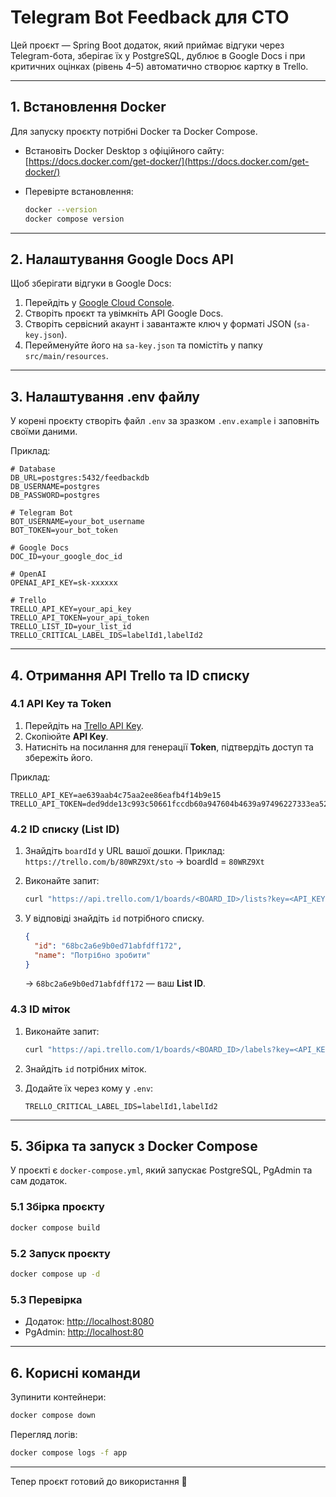 # Telegram Bot Feedback для СТО

Цей проєкт — Spring Boot додаток, який приймає відгуки через Telegram-бота, зберігає їх у PostgreSQL, дублює в Google Docs і при критичних оцінках (рівень 4–5) автоматично створює картку в Trello.

---

## 1. Встановлення Docker

Для запуску проєкту потрібні Docker та Docker Compose.

* Встановіть Docker Desktop з офіційного сайту: [https://docs.docker.com/get-docker/](https://docs.docker.com/get-docker/)
* Перевірте встановлення:

  ```bash
  docker --version
  docker compose version
  ```

---

## 2. Налаштування Google Docs API

Щоб зберігати відгуки в Google Docs:

1. Перейдіть у [Google Cloud Console](https://console.cloud.google.com/).
2. Створіть проєкт та увімкніть API Google Docs.
3. Створіть сервісний акаунт і завантажте ключ у форматі JSON (`sa-key.json`).
4. Перейменуйте його на `sa-key.json` та помістіть у папку `src/main/resources`.

---

## 3. Налаштування .env файлу

У корені проєкту створіть файл `.env` за зразком `.env.example` і заповніть своїми даними.

Приклад:

```env
# Database
DB_URL=postgres:5432/feedbackdb
DB_USERNAME=postgres
DB_PASSWORD=postgres

# Telegram Bot
BOT_USERNAME=your_bot_username
BOT_TOKEN=your_bot_token

# Google Docs
DOC_ID=your_google_doc_id

# OpenAI
OPENAI_API_KEY=sk-xxxxxx

# Trello
TRELLO_API_KEY=your_api_key
TRELLO_API_TOKEN=your_api_token
TRELLO_LIST_ID=your_list_id
TRELLO_CRITICAL_LABEL_IDS=labelId1,labelId2
```

---

## 4. Отримання API Trello та ID списку

### 4.1 API Key та Token

1. Перейдіть на [Trello API Key](https://trello.com/app-key).
2. Скопіюйте **API Key**.
3. Натисніть на посилання для генерації **Token**, підтвердіть доступ та збережіть його.

Приклад:

```env
TRELLO_API_KEY=ae639aab4c75aa2ee86eafb4f14b9e15
TRELLO_API_TOKEN=ded9dde13c993c50661fccdb60a947604b4639a97496227333ea528ed2c83930
```

### 4.2 ID списку (List ID)

1. Знайдіть `boardId` у URL вашої дошки.
   Приклад: `https://trello.com/b/80WRZ9Xt/sto` → boardId = `80WRZ9Xt`

2. Виконайте запит:

   ```bash
   curl "https://api.trello.com/1/boards/<BOARD_ID>/lists?key=<API_KEY>&token=<API_TOKEN>"
   ```

3. У відповіді знайдіть `id` потрібного списку.

   ```json
   {
     "id": "68bc2a6e9b0ed71abfdff172",
     "name": "Потрібно зробити"
   }
   ```

   → `68bc2a6e9b0ed71abfdff172` — ваш **List ID**.

### 4.3 ID міток

1. Виконайте запит:

   ```bash
   curl "https://api.trello.com/1/boards/<BOARD_ID>/labels?key=<API_KEY>&token=<API_TOKEN>"
   ```
2. Знайдіть `id` потрібних міток.
3. Додайте їх через кому у `.env`:

   ```env
   TRELLO_CRITICAL_LABEL_IDS=labelId1,labelId2
   ```

---

## 5. Збірка та запуск з Docker Compose

У проєкті є `docker-compose.yml`, який запускає PostgreSQL, PgAdmin та сам додаток.

### 5.1 Збірка проєкту

```bash
docker compose build
```

### 5.2 Запуск проєкту

```bash
docker compose up -d
```

### 5.3 Перевірка

* Додаток: [http://localhost:8080](http://localhost:8080)
* PgAdmin: [http://localhost:80](http://localhost:80)

---

## 6. Корисні команди

Зупинити контейнери:

```bash
docker compose down
```

Перегляд логів:

```bash
docker compose logs -f app
```

---

Тепер проєкт готовий до використання 🎉
